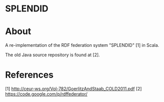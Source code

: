 SPLENDID
========

# About

A re-implementation of the RDF federation system "SPLENDID" [1] in Scala.

The old Java source repository is found at [2].

# References
[1] http://ceur-ws.org/Vol-782/GoerlitzAndStaab_COLD2011.pdf
[2] https://code.google.com/p/rdffederator/